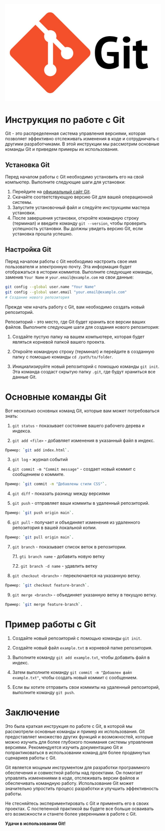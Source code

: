 ![](git.jpg)

# Инструкция по работе с Git

Git - это распределенная система управления версиями, которая позволяет эффективно отслеживать изменения в коде и сотрудничать с другими разработчиками. В этой инструкции мы рассмотрим основные команды Git и приведем примеры их использования.

## Установка Git

Перед началом работы с Git необходимо установить его на свой компьютер. Выполните следующие шаги для установки:

1. Перейдите на [официальный сайт Git](https://git-scm.com/downloads).
2. Скачайте соответствующую версию Git для вашей операционной системы.
3. Запустите установочный файл и следуйте инструкциям мастера установки.
4. После завершения установки, откройте командную строку (терминал) и введите команду `git --version`, чтобы проверить успешность установки. Вы должны увидеть версию Git, если установка прошла успешно.

## Настройка Git

Перед началом работы с Git необходимо настроить свое имя пользователя и электронную почту. Эта информация будет отображаться в истории коммитов. Выполните следующие команды, заменив `Your Name` и `your.email@example.com` на свои данные:

```bash
git config --global user.name "Your Name"
git config --global user.email "your.email@example.com"
# Создание нового репозитория
```

Прежде чем начать работу с Git, вам необходимо создать новый репозиторий. 

Репозиторий - это место, где Git будет хранить все версии ваших файлов. Выполните следующие шаги для создания нового репозитория:

1. Создайте пустую папку на вашем компьютере, которая будет являться корневой папкой вашего проекта.

2. Откройте командную строку (терминал) и перейдите в созданную папку с помощью команды `cd /path/to/folder`.

3. Инициализируйте новый репозиторий с помощью команды `git init`. Эта команда создаст скрытую папку `.git`, где будут храниться все данные Git.

# Основные команды Git

Вот несколько основных команд Git, которые вам может потребоваться знать:

1. `git status` - показывает состояние вашего рабочего дерева и индекса.

2. `git add <file>` - добавляет изменения в указанный файл в индекс. 
```bash
Пример: `git add index.html`.
```
3. `git log` - журнал событий 

4. `git commit -m "Commit message"` - создает новый коммит с сообщением о коммите.
```bash
Пример: `git commit -m "Добавлены стили CSS"`.
```
4. `git diff` - показать разницу между версиями 

5. `git push` - отправляет ваши коммиты в удаленный репозиторий. 
```bash
Пример: `git push origin main`.
```
6. `git pull` - получает и объединяет изменения из удаленного репозитория в вашей локальной копии. 
```bash
Пример: `git pull origin main`.
```
7. `git branch` - показывает список веток в репозитории.

    7.1. `gti branch name` - добавить новую ветку 

    7.2. `git branch -d name` - удавлить ветку    

8. `git checkout <branch>` - переключается на указанную ветку. 
```bash
Пример: `git checkout feature-branch`.
```
9. `git merge <branch>` - объединяет указанную ветку в текущую ветку. 
```bash
Пример: `git merge feature-branch`.
```
# Пример работы с Git

1. Создайте новый репозиторий с помощью команды `git init`.

2. Создайте новый файл `example.txt` в корневой папке репозитория.

3. Выполните команду `git add example.txt`, чтобы добавить файл в индекс.

4. Затем выполните команду `git commit -m "Добавлен файл example.txt"`, чтобы создать новый коммит с сообщением.

5. Если вы хотите отправить свои коммиты на удаленный репозиторий, выполните команду `git push`.

# Заключение

Это была краткая инструкция по работе с Git, в которой мы рассмотрели основные команды и пример их использования. Git предоставляет множество других функций и возможностей, которые можно изучить для более глубокого понимания системы управления версиями. Рекомендуется изучить документацию Git и попрактиковаться в использовании команд для более продвинутых сценариев работы с Git.

Git является мощным инструментом для разработки программного обеспечения и совместной работы над проектами. Он помогает управлять изменениями в коде, отслеживать версии файлов и обеспечивать командную работу. Использование Git может значительно упростить процесс разработки и улучшить эффективность работы.

Не стесняйтесь экспериментировать с Git и применять его в своих проектах. С постепенной практикой вы будете все больше осваивать его возможности и станете более уверенными в работе с Git.

**Удачи в использовании Git!**
